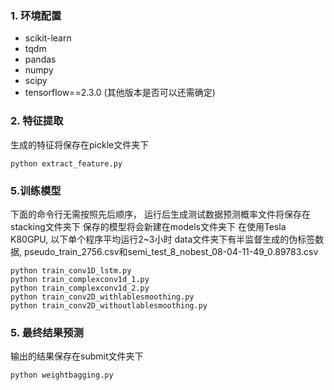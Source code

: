 ### 1. 环境配置

- scikit-learn
- tqdm
- pandas
- numpy
- scipy
- tensorflow==2.3.0 (其他版本是否可以还需确定)

### 2. 特征提取
生成的特征将保存在pickle文件夹下
```shell
python extract_feature.py
```

### 5.训练模型

下面的命令行无需按照先后顺序，
运行后生成测试数据预测概率文件将保存在stacking文件夹下
保存的模型将会新建在models文件夹下
在使用Tesla K80GPU, 以下单个程序平均运行2~3小时
data文件夹下有半监督生成的伪标签数据, pseudo_train_2756.csv和semi_test_8_nobest_08-04-11-49_0.89783.csv

```shell
python train_conv1D_lstm.py
python train_complexconv1d_1.py
python train_complexconv1d_2.py
python train_conv2D_withlablesmoothing.py
python train_conv2D_withoutlablesmoothing.py

```

### 5. 最终结果预测

输出的结果保存在submit文件夹下

```shell
python weightbagging.py

```
